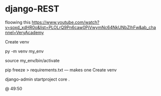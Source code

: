 # django-REST

floowing this https://www.youtube.com/watch?v=soxd_xdHR0o&list=PLOLrQ9Pn6caw0PjVwymNc64NkUNbZlhFw&ab_channel=VeryAcademy

Create venv

py -m venv my_env

source my_env/bin/activate

pip freeze > requirements.txt — makes one
Create venv

django-admin startproject core .

@ 49:50
